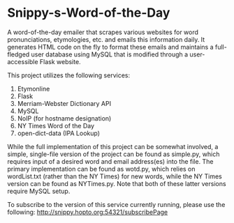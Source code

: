 # Snippy-s-Word-of-the-Day
A word-of-the-day emailer that scrapes various websites for word pronunciations, etymologies, etc. and emails this information daily. It generates HTML code on the fly to format these emails and maintains a full-fledged user database using MySQL that is modified through a user-accessible Flask website.

This project utilizes the following services:

1) Etymonline
2) Flask
3) Merriam-Webster Dictionary API
4) MySQL
5) NoIP (for hostname designation)
6) NY Times Word of the Day
7) open-dict-data (IPA Lookup)

While the full implementation of this project can be somewhat involved, a simple, single-file version of the project can be found as simple.py, which requires input of a desired word and email address(es) into the file. The primary implementation can be found as wotd.py, which relies on wordList.txt (rather than the NY Times) for new words, while the NY Times version can be found as NYTimes.py. Note that both of these latter versions require MySQL setup.

To subscribe to the version of this service currently running, please use the following: http://snippy.hopto.org:54321/subscribePage
